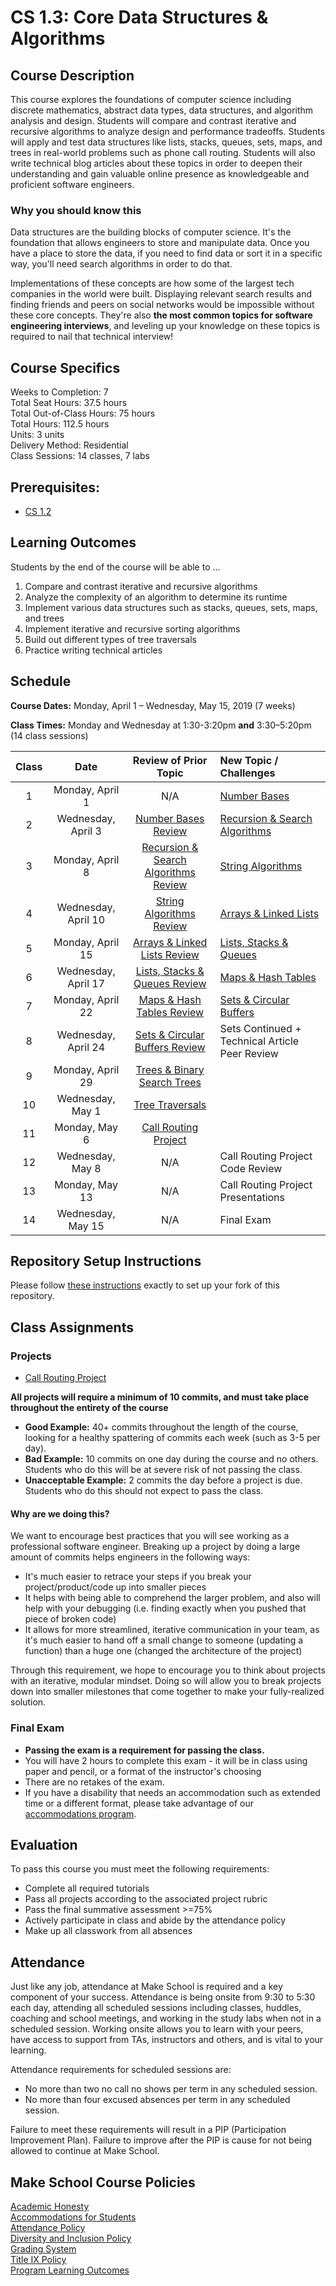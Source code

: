 # CS 1.3: Core Data Structures & Algorithms

## Course Description

This course explores the foundations of computer science including discrete mathematics, abstract data types, data structures, and algorithm analysis and design. Students will compare and contrast iterative and recursive algorithms to analyze design and performance tradeoffs. Students will apply and test data structures like lists, stacks, queues, sets, maps, and trees in real-world problems such as phone call routing. Students will also write technical blog articles about these topics in order to deepen their understanding and gain valuable online presence as knowledgeable and proficient software engineers.

### Why you should know this
Data structures are the building blocks of computer science. It's the foundation that allows engineers to store and manipulate data. Once you have a place to store the data, if you need to find data or sort it in a specific way, you'll need search algorithms in order to do that.

Implementations of these concepts are how some of the largest tech companies in the world were built. Displaying relevant search results and finding friends and peers on social networks would be impossible without these core concepts. They're also **the most common topics for software engineering interviews**, and leveling up your knowledge on these topics is required to nail that technical interview!

## Course Specifics

Weeks to Completion:  7 <br>
Total Seat Hours:  37.5 hours <br>
Total Out-of-Class Hours: 75 hours <br>
Total Hours: 112.5 hours <br>
Units:  3 units <br>
Delivery Method:  Residential <br>
Class Sessions:  14 classes, 7 labs

## Prerequisites:  

- [CS 1.2](https://github.com/Make-School-Courses/CS-1.2-How-Data-Structures-Work)

## Learning Outcomes

Students by the end of the course will be able to ...

1. Compare and contrast iterative and recursive algorithms
1. Analyze the complexity of an algorithm to determine its runtime
1. Implement various data structures such as stacks, queues, sets, maps, and trees
1. Implement iterative and recursive sorting algorithms
1. Build out different types of tree traversals
1. Practice writing technical articles

## Schedule


**Course Dates:** Monday, April 1 – Wednesday, May 15, 2019 (7 weeks)

**Class Times:** Monday and Wednesday at 1:30-3:20pm **and** 3:30–5:20pm (14 class sessions)


| Class |          Date          |  Review of Prior Topic | New Topic / Challenges       |
|:-----:|:----------------------:|:------------------------------------------:| :------- |
|   1   |    Monday, April 1     |      N/A            | [Number Bases](Lessons/Class1.md) |
|   2   |    Wednesday, April 3  | [Number Bases Review](Lessons/Class1.md#code-review-in-pairs-25-min) | [Recursion & Search Algorithms](Lessons/Class2.md) |
|   3   |    Monday, April 8     | [Recursion & Search Algorithms Review](Lessons/Class2.md#code-review--presentations-80-min) |[String Algorithms](Lessons/Class3.md)             |
|   4   |    Wednesday, April 10 | [String Algorithms Review](Lessons/Class3.md#code-review--presentations-80-min)             |[Arrays & Linked Lists](Lessons/Class4.md)         |
|   5   |    Monday, April 15    | [Arrays & Linked Lists Review](Lessons/Class4.md)         |[Lists, Stacks & Queues](Lessons/Class5.md)        |
|   6   |    Wednesday, April 17 | [Lists, Stacks & Queues Review](Lessons/Class5.md#activity---stacks-and-queues-worksheet---overview--15-min)        |[Maps & Hash Tables](Lessons/Class6.md)            |
|   7   |    Monday, April 22    | [Maps & Hash Tables Review](Lessons/Class6.md#activity---drawing-a-hashtable--35-min)            |[Sets & Circular Buffers](Lessons/Class7.md)       |
|   8   |    Wednesday, April 24 | [Sets & Circular Buffers Review](Lessons/Class7.md)       | Sets Continued + Technical Article Peer Review     |
|   9   |    Monday, April 29    | [Trees & Binary Search Trees](Lessons/Class8.md)   |
|  10   |    Wednesday, May 1    | [Tree Traversals](Lessons/Class9.md)               |
|  11   |    Monday, May 6       | [Call Routing Project](project/Project.md)         |
|  12   |    Wednesday, May 8    |       N/A            |Call Routing Project Code Review                   |
|  13   |    Monday, May 13      |       N/A            |Call Routing Project Presentations                 |
|  14   |    Wednesday, May 15   |       N/A            |Final Exam                                         |


## Repository Setup Instructions

Please follow [these instructions](Setup.md) exactly to set up your fork of this repository.


## Class Assignments

### Projects

- [Call Routing Project](project/Project.md)

**All projects will require a minimum of 10 commits, and must take place throughout the entirety of the course**

- **Good Example:** 40+ commits throughout the length of the course, looking for a healthy spattering of commits each week (such as 3-5 per day).
- **Bad Example:** 10 commits on one day during the course and no others. Students who do this will be at severe risk of not passing the class.
- **Unacceptable Example:** 2 commits the day before a project is due. Students who do this should not expect to pass the class.

#### Why are we doing this?

We want to encourage best practices that you will see working as a professional software engineer. Breaking up a project by doing a large amount of commits helps engineers in the following ways:

- It's much easier to retrace your steps if you break your project/product/code up into smaller pieces
- It helps with being able to comprehend the larger problem, and also will help with your debugging (i.e. finding exactly when you pushed that piece of broken code)
- It allows for more streamlined, iterative communication in your team, as it's much easier to hand off a small change to someone (updating a function) than a huge one (changed the architecture of the project)

Through this requirement, we hope to encourage you to think about projects with an iterative, modular mindset. Doing so will allow you to break projects down into smaller milestones that come together to make your fully-realized solution.

### Final Exam

-  **Passing the exam is a requirement for passing the class.**
- You will have 2 hours to complete this exam - it will be in class using paper and pencil, or a format of the instructor's choosing
- There are no retakes of the exam.
- If you have a disability that needs an accommodation such as extended time or a different format, please take advantage of our [accommodations program](make.sc/disability-policy).

## Evaluation

To pass this course you must meet the following requirements:

- Complete all required tutorials
- Pass all projects according to the associated project rubric
- Pass the final summative assessment >=75%
- Actively participate in class and abide by the attendance policy
- Make up all classwork from all absences

## Attendance
Just like any job, attendance at Make School is required and a key component of your success. Attendance is being onsite from 9:30 to 5:30 each day, attending all scheduled sessions including classes, huddles, coaching and school meetings, and working in the study labs when not in a scheduled session. Working onsite allows you to learn with your peers, have access to support from TAs, instructors and others, and is vital to your learning.

Attendance requirements for scheduled sessions are:
- No more than two no call no shows per term in any scheduled session.
- No more than four excused absences per term in any scheduled session.

Failure to meet these requirements will result in a PIP (Participation Improvement Plan).  Failure to improve after the PIP is cause for not being allowed to continue at Make School.


## Make School Course Policies

[Academic Honesty](https://make.sc/academic-honesty)<br>
[Accommodations for Students](https://make.sc/accommodations-for-students)<br>
[Attendance Policy](https://make.sc/attendance-policy)  
[Diversity and Inclusion Policy](https://make.sc/diversity-and-inclusion-policy)<br>
[Grading System](https://make.sc/grading-system)
<br>
[Title IX Policy](https://make.sc/title-ix-policy)<br>
[Program Learning Outcomes](https://make.sc/program-learning-outcomes)
